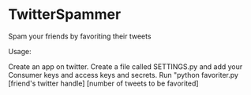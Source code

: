 TwitterSpammer
==============

Spam your friends by favoriting their tweets

Usage:

Create an app on twitter.
Create a file called SETTINGS.py and add your Consumer keys and access keys and secrets.
Run "python favoriter.py [friend's twitter handle] [number of tweets to be favorited]
